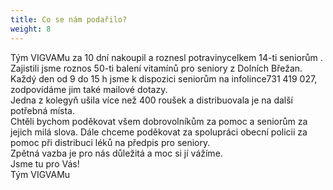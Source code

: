 ```yaml
---
title: Co se nám podařilo?
weight: 8
---
```

Tým VIGVAMu za 10 dní nakoupil a roznesl potravinycelkem 14-ti seniorům .\
Zajistili jsme roznos 50-ti balení vitamínů pro seniory z Dolních Břežan.\
Každý den od 9 do 15 h jsme k dispozici seniorům na infolince731 419 027, zodpovídáme jim také mailové dotazy.\
Jedna z kolegyň ušila více než 400 roušek a distribuovala je na další potřebná místa.\
Chtěli bychom poděkovat všem dobrovolníkům za pomoc a seniorům za jejich milá slova. Dále chceme poděkovat za spolupráci obecní policii za pomoc při distribuci léků na předpis pro seniory.\
Zpětná vazba je pro nás důležitá a moc si jí vážíme.\
Jsme tu pro Vás! \
Tým VIGVAMu
